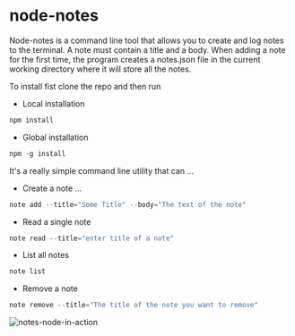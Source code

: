 # node-notes

Node-notes is a command line tool that allows you to create and log notes to the terminal. A note must contain a title and a body. When adding a note for the first time, the program creates a notes.json file in the current working directory where it will store all the notes.

To install fist clone the repo and then run

- Local installation

```javascript
npm install
```

- Global installation

```javascript
npm -g install
```

It's a really simple command line utility that can ...

- Create a note ...
``` javascript
note add --title="Some Title" --body="The text of the note"
```
- Read a single note
```javascript
note read --title="enter title of a note"
```
- List all notes
```javascript
note list
```
- Remove a note
```javascript
note remove --title="The title of the note you want to remove"
```

![notes-node-in-action](https://firebasestorage.googleapis.com/v0/b/client-management-111c5.appspot.com/o/note-app.png?alt=media&token=e2f7a947-33bb-4422-a31d-1e449f758c61)
